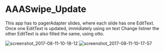 # AAASwipe_Update

This app has to pagerAdapter slides, where each slide has one EditText.
Once one EditText is updated, immidiately using on text Change listner the other EditText is also filled the same, using  otto. 

![screenshot_2017-08-11-10-18-12](https://user-images.githubusercontent.com/25552582/29202381-2f0c8656-7e85-11e7-9fa8-fb5e9eb6e79c.png)
![screenshot_2017-08-11-10-17-57](https://user-images.githubusercontent.com/25552582/29202382-2f0ca014-7e85-11e7-8f5b-f7922270b333.png)

